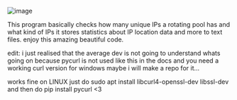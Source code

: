 ![image](https://github.com/user-attachments/assets/dd10d66e-b709-4107-9988-8bc75232e376)


This program basically checks how many unique IPs a rotating pool has and what kind of IPs it stores statistics about IP location data and more to text files. 
enjoy this amazing beautiful code.

edit: i just realised that the average dev is not going to understand whats going on because pycurl is not used like this in the docs and you need a working curl version for windows maybe i will make a repo for it...

 works fine on LINUX just do sudo apt install libcurl4-openssl-dev libssl-dev and then do pip install pycurl <3
